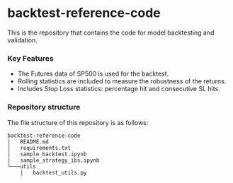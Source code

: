 # backtest-reference-code
This is the repository that contains the code for model backtesting and validation.

### Key Features
+ The Futures data of SP500 is used for the backtest.
+ Rolling statistics are included to measure the robustness of the returns.
+ Includes Stop Loss statistics: percentage hit and consecutive SL hits.

### Repository structure
The file structure of this repository is as follows:

```
backtest-reference-code
│   README.md
│   requirements.txt
│   sample_backtest.ipynb
|   sample_strategy_ibs.ipynb
└───utils
    │   backtest_utils.py
```
